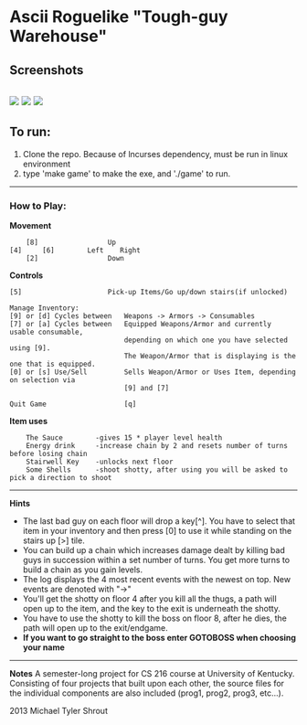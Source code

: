 Ascii Roguelike "Tough-guy Warehouse"
========
## Screenshots
![](http://i.imgur.com/fJ0G5wY.png)
![](http://i.imgur.com/YWD92Rp.png)
![](http://i.imgur.com/vnWQEC2.png)
---
## To run:
1. Clone the repo. Because of lncurses dependency, must be run in linux environment
2. type 'make game' to make the exe, and './game' to run.
 
---
### How to Play:

**Movement**
```
    [8]					Up
[4]     [6]	       Left    Right
    [2]					Down
```

**Controls**
```
[5] 		  			Pick-up Items/Go up/down stairs(if unlocked)

Manage Inventory: 
[9] or [d] Cycles between	Weapons -> Armors -> Consumables
[7] or [a] Cycles between	Equipped Weapons/Armor and currently usable consumable,
							depending on which one you have selected using [9].
							The Weapon/Armor that is displaying is the one that is equipped.
[0] or [s] Use/Sell			Sells Weapon/Armor or Uses Item, depending on selection via 
							[9] and	[7]

Quit Game	  				[q]
```
**Item uses**
```
	The Sauce	 	 -gives 15 * player level health
	Energy drink	 -increase chain by 2 and resets number of turns before losing chain
	Stairwell Key	 -unlocks next floor
	Some Shells  	 -shoot shotty, after using you will be asked to pick a direction to shoot
```
---
**Hints**
* The last bad guy on each floor will drop a key[^]. You have to select that item in your inventory and then press [0] to use it while standing on the stairs up [>] tile.
* You can build up a chain which increases damage dealt by killing bad guys in succession within a set number of turns. You get more turns to build a chain as you gain levels.
* The log displays the 4 most recent events with the newest on top. New events are denoted with "->"
* You'll get the shotty on floor 4 after you kill all the thugs, a path will open up to the item, and the key to the exit is underneath the shotty.
* You have to use the shotty to kill the boss on floor 8, after he dies, the path will open up to the exit/endgame.
* <b>If you want to go straight to the boss enter GOTOBOSS when choosing your name</b>
---
**Notes**
A semester-long project for CS 216 course at University of Kentucky. Consisting of four projects that built upon each other, the source files for the individual components are also included (prog1, prog2, prog3, etc...). 

2013 Michael Tyler Shrout
		

